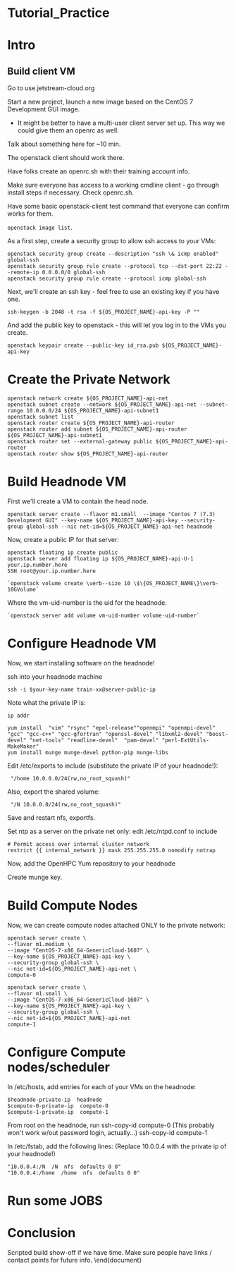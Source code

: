 #  Tutorial_Practice

# Intro

## Build client VM
Go to use.jetstream-cloud.org

Start a new project, launch a new image based on 
the CentOS 7 Development GUI image.
- It might be better to have a multi-user client server set up.
This way we could give them an openrc as well. 

Talk about something here for ~10 min.

The openstack client should work there. 

Have folks create an openrc.sh with their training account
info. 

Make sure everyone has access to a working cmdline client - go through install steps if necessary. 
Check openrc.sh.

Have some basic openstack-client test command that everyone can confirm works for them.

`openstack image list`.

As a first step, create a security group to allow ssh access to your VMs:

```
openstack security group create --description "ssh \& icmp enabled" global-ssh
openstack security group rule create --protocol tcp --dst-port 22:22 --remote-ip 0.0.0.0/0 global-ssh
openstack security group rule create --protocol icmp global-ssh
```

Next, we'll create an ssh key - feel free to use an existing key if you have one.
```
ssh-keygen -b 2048 -t rsa -f ${OS_PROJECT_NAME}-api-key -P ""
```

And add the public key to openstack - this will let you log in to the VMs you create.
```
openstack keypair create --public-key id_rsa.pub ${OS_PROJECT_NAME}-api-key
```

# Create the Private Network
```
openstack network create ${OS_PROJECT_NAME}-api-net
openstack subnet create --network ${OS_PROJECT_NAME}-api-net --subnet-range 10.0.0.0/24 ${OS_PROJECT_NAME}-api-subnet1
openstack subnet list
openstack router create ${OS_PROJECT_NAME}-api-router
openstack router add subnet ${OS_PROJECT_NAME}-api-router ${OS_PROJECT_NAME}-api-subnet1
openstack router set --external-gateway public ${OS_PROJECT_NAME}-api-router
openstack router show ${OS_PROJECT_NAME}-api-router
```



# Build Headnode VM
First we'll create a VM to contain the head node. 

```
openstack server create --flavor m1.small  --image "Centos 7 (7.3) Development GUI" --key-name ${OS_PROJECT_NAME}-api-key --security-group global-ssh --nic net-id=${OS_PROJECT_NAME}-api-net headnode
```

Now, create a public IP for that server:
```
openstack floating ip create public
openstack server add floating ip ${OS_PROJECT_NAME}-api-U-1 your.ip.number.here
SSH root@your.ip.number.here
```


```
`openstack volume create \verb--size 10 \$\{OS_PROJECT_NAME\}\verb-10GVolume`

```

Where the vm-uid-number is the uid for the headnode.
```
`openstack server add volume vm-uid-number volume-uid-number`
```

# Configure Headnode VM

Now, we start installing software on the headnode! 

ssh into your headnode machine 
```
ssh -i $your-key-name train-xx@server-public-ip
```

Note what the private IP is:
```
ip addr
```

```
yum install  "vim" "rsync" "epel-release""openmpi" "openmpi-devel"  "gcc" "gcc-c++" "gcc-gfortran" "openssl-devel" "libxml2-devel" "boost-devel" "net-tools" "readline-devel"  "pam-devel" "perl-ExtUtils-MakeMaker" 
yum install munge munge-devel python-pip munge-libs
```

Edit /etc/exports to include (substitute the private IP of your headnode!):
```
 "/home 10.0.0.0/24(rw,no_root_squash)"
```
 Also, export the shared volume:
```
 "/N 10.0.0.0/24(rw,no_root_squash)"
```


 Save and restart nfs, exportfs. 

Set ntp as a server on the private net only: 
edit /etc/ntpd.conf to include
```
# Permit access over internal cluster network
restrict {{ internal_network }} mask 255.255.255.0 nomodify notrap
```

Now, add the OpenHPC Yum repository to your headnode

Create munge key.


# Build Compute Nodes

Now, we can create compute nodes attached ONLY to the private network:
```
openstack server create \
--flavor m1.medium \
--image "CentOS-7-x86_64-GenericCloud-1607" \
--key-name ${OS_PROJECT_NAME}-api-key \
--security-group global-ssh \
--nic net-id=${OS_PROJECT_NAME}-api-net \
compute-0
```

```
openstack server create \
--flavor m1.small \
--image "CentOS-7-x86_64-GenericCloud-1607" \
--key-name ${OS_PROJECT_NAME}-api-key \
--security-group global-ssh \
--nic net-id=${OS_PROJECT_NAME}-api-net
compute-1
```


# Configure Compute nodes/scheduler
In /etc/hosts, add entries for each of your VMs on the headnode:
```
$headnode-private-ip  headnode
$compute-0-private-ip  compute-0
$compute-1-private-ip  compute-1
```

From root on the headnode, run
ssh-copy-id compute-0 (This probably won't work w/out password login, actually...)
ssh-copy-id compute-1

In /etc/fstab, add the following lines:
(Replace 10.0.0.4 with the private ip of your headnode!)
```
"10.0.0.4:/N  /N  nfs  defaults 0 0"
"10.0.0.4:/home  /home  nfs  defaults 0 0"
```



# Run some JOBS
# Conclusion
Scripted build show-off if we have time. 
Make sure people have links / contact points for future info.
\end{document}

